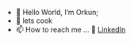 - 👋 Hello World, I’m Orkun;
- 🎉 lets cook
- 📫 How to reach me ...
      :office: [LinkedIn](https://www.linkedin.com/in/orkun-kocak/)
           

<!---
orkun51/orkun51 is a ✨ special ✨ repository because its `README.md` (this file) appears on your GitHub profile.
You can click the Preview link to take a look at your changes.
--->
